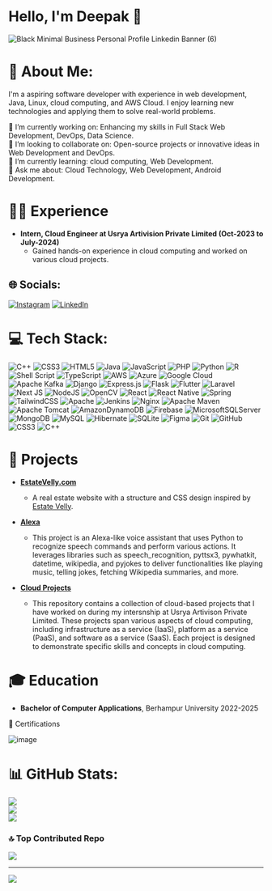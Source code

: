 # Hello, I'm Deepak 👋
![Black Minimal Business Personal Profile Linkedin Banner (6)](https://github.com/user-attachments/assets/38400557-6edf-4887-85a7-58e62b824c53)




# 💫 About Me:
I'm a aspiring software developer with experience in web development, Java, Linux, cloud computing, and AWS Cloud. I enjoy learning new technologies and applying them to solve real-world problems.

🎯 I’m currently working on: Enhancing my skills in Full Stack Web Development, DevOps, Data Science.<br>🤝 I’m looking to collaborate on: Open-source projects or innovative ideas in Web Development and DevOps.<br>🌱 I’m currently learning: cloud computing, Web Development.<br>💬 Ask me about: Cloud Technology, Web Development, Android Development.<br>

# 🙎‍♂️ Experience
- **Intern, Cloud Engineer at Usrya Artivision Private Limited (Oct-2023 to July-2024)**
  - Gained hands-on experience in cloud computing and worked on various cloud projects.

## 🌐 Socials:
[![Instagram](https://img.shields.io/badge/Instagram-%23E4405F.svg?logo=Instagram&logoColor=white)](https://instagram.com/deepak__kumar401) [![LinkedIn](https://img.shields.io/badge/LinkedIn-%230077B5.svg?logo=linkedin&logoColor=white)](https://linkedin.com/in/deepak401) 

# 💻 Tech Stack:
![C++](https://img.shields.io/badge/c++-%2300599C.svg?style=flat-square&logo=c%2B%2B&logoColor=white) ![CSS3](https://img.shields.io/badge/css3-%231572B6.svg?style=flat-square&logo=css3&logoColor=white) ![HTML5](https://img.shields.io/badge/html5-%23E34F26.svg?style=flat-square&logo=html5&logoColor=white) ![Java](https://img.shields.io/badge/java-%23ED8B00.svg?style=flat-square&logo=openjdk&logoColor=white) ![JavaScript](https://img.shields.io/badge/javascript-%23323330.svg?style=flat-square&logo=javascript&logoColor=%23F7DF1E) ![PHP](https://img.shields.io/badge/php-%23777BB4.svg?style=flat-square&logo=php&logoColor=white) ![Python](https://img.shields.io/badge/python-3670A0?style=flat-square&logo=python&logoColor=ffdd54) ![R](https://img.shields.io/badge/r-%23276DC3.svg?style=flat-square&logo=r&logoColor=white) ![Shell Script](https://img.shields.io/badge/shell_script-%23121011.svg?style=flat-square&logo=gnu-bash&logoColor=white) ![TypeScript](https://img.shields.io/badge/typescript-%23007ACC.svg?style=flat-square&logo=typescript&logoColor=white) ![AWS](https://img.shields.io/badge/AWS-%23FF9900.svg?style=flat-square&logo=amazon-aws&logoColor=white) ![Azure](https://img.shields.io/badge/azure-%230072C6.svg?style=flat-square&logo=microsoftazure&logoColor=white) ![Google Cloud](https://img.shields.io/badge/GoogleCloud-%234285F4.svg?style=flat-square&logo=google-cloud&logoColor=white) ![Apache Kafka](https://img.shields.io/badge/Apache%20Kafka-000?style=flat-square&logo=apachekafka) ![Django](https://img.shields.io/badge/django-%23092E20.svg?style=flat-square&logo=django&logoColor=white) ![Express.js](https://img.shields.io/badge/express.js-%23404d59.svg?style=flat-square&logo=express&logoColor=%2361DAFB) ![Flask](https://img.shields.io/badge/flask-%23000.svg?style=flat-square&logo=flask&logoColor=white) ![Flutter](https://img.shields.io/badge/Flutter-%2302569B.svg?style=flat-square&logo=Flutter&logoColor=white) ![Laravel](https://img.shields.io/badge/laravel-%23FF2D20.svg?style=flat-square&logo=laravel&logoColor=white) ![Next JS](https://img.shields.io/badge/Next-black?style=flat-square&logo=next.js&logoColor=white) ![NodeJS](https://img.shields.io/badge/node.js-6DA55F?style=flat-square&logo=node.js&logoColor=white) ![OpenCV](https://img.shields.io/badge/opencv-%23white.svg?style=flat-square&logo=opencv&logoColor=white) ![React](https://img.shields.io/badge/react-%2320232a.svg?style=flat-square&logo=react&logoColor=%2361DAFB) ![React Native](https://img.shields.io/badge/react_native-%2320232a.svg?style=flat-square&logo=react&logoColor=%2361DAFB) ![Spring](https://img.shields.io/badge/spring-%236DB33F.svg?style=flat-square&logo=spring&logoColor=white) ![TailwindCSS](https://img.shields.io/badge/tailwindcss-%2338B2AC.svg?style=flat-square&logo=tailwind-css&logoColor=white) ![Apache](https://img.shields.io/badge/apache-%23D42029.svg?style=flat-square&logo=apache&logoColor=white) ![Jenkins](https://img.shields.io/badge/jenkins-%232C5263.svg?style=flat-square&logo=jenkins&logoColor=white) ![Nginx](https://img.shields.io/badge/nginx-%23009639.svg?style=flat-square&logo=nginx&logoColor=white) ![Apache Maven](https://img.shields.io/badge/Apache%20Maven-C71A36?style=flat-square&logo=Apache%20Maven&logoColor=white) ![Apache Tomcat](https://img.shields.io/badge/apache%20tomcat-%23F8DC75.svg?style=flat-square&logo=apache-tomcat&logoColor=black) ![AmazonDynamoDB](https://img.shields.io/badge/Amazon%20DynamoDB-4053D6?style=flat-square&logo=Amazon%20DynamoDB&logoColor=white) ![Firebase](https://img.shields.io/badge/firebase-a08021?style=flat-square&logo=firebase&logoColor=ffcd34) ![MicrosoftSQLServer](https://img.shields.io/badge/Microsoft%20SQL%20Server-CC2927?style=flat-square&logo=microsoft%20sql%20server&logoColor=white) ![MongoDB](https://img.shields.io/badge/MongoDB-%234ea94b.svg?style=flat-square&logo=mongodb&logoColor=white) ![MySQL](https://img.shields.io/badge/mysql-4479A1.svg?style=flat-square&logo=mysql&logoColor=white) ![Hibernate](https://img.shields.io/badge/Hibernate-59666C?style=flat-square&logo=Hibernate&logoColor=white) ![SQLite](https://img.shields.io/badge/sqlite-%2307405e.svg?style=flat-square&logo=sqlite&logoColor=white) ![Figma](https://img.shields.io/badge/figma-%23F24E1E.svg?style=flat-square&logo=figma&logoColor=white) ![Git](https://img.shields.io/badge/git-%23F05033.svg?style=flat-square&logo=git&logoColor=white) ![GitHub](https://img.shields.io/badge/github-%23121011.svg?style=flat-square&logo=github&logoColor=white) ![CSS3](https://img.shields.io/badge/css3-%231572B6.svg?style=flat-square&logo=css3&logoColor=white) ![C++](https://img.shields.io/badge/c++-%2300599C.svg?style=flat-square&logo=c%2B%2B&logoColor=white)

# 📂 Projects
- **[EstateVelly.com](https://github.com/deepak-401/estatevelly)**
  - A real estate website with a structure and CSS design inspired by [Estate Velly](https://estate-velly.my.canva.site/).
    
- **[Alexa](https://github.com/deepak-401/python-Alexa)**
  - This project is an Alexa-like voice assistant that uses Python to recognize speech commands and perform various actions. It leverages libraries such as     speech_recognition, pyttsx3, pywhatkit, datetime, wikipedia, and pyjokes to deliver functionalities like playing music, telling jokes, fetching Wikipedia summaries, and more.

- **[Cloud Projects](https://github.com/deepak-401/cloud-projects)**
  - This repository contains a collection of cloud-based projects that I have worked on during my intersnship at Usrya Artivison Private Limited. These projects span various aspects of cloud computing, including infrastructure as a service (IaaS), platform as a service (PaaS), and software as a service (SaaS). Each project is designed to demonstrate specific skills and concepts in cloud computing.

# 🎓 Education
  - **Bachelor of Computer Applications**, Berhampur University 2022-2025
    

📜 Certifications


![image](https://github.com/user-attachments/assets/ffbbd9ba-7bbf-4f48-9a9e-49ab1258cb3c)

    
# 📊 GitHub Stats:
![](https://github-readme-stats.vercel.app/api?username=deepak-401&theme=dark&hide_border=false&include_all_commits=true&count_private=true)<br/>
![](https://github-readme-streak-stats.herokuapp.com/?user=deepak-401&theme=dark&hide_border=false)<br/>
![](https://github-readme-stats.vercel.app/api/top-langs/?username=deepak-401&theme=dark&hide_border=false&include_all_commits=true&count_private=true&layout=compact)

### 🔝 Top Contributed Repo
![](https://github-contributor-stats.vercel.app/api?username=deepak-401&limit=5&theme=neon&combine_all_yearly_contributions=true)

---
[![](https://visitcount.itsvg.in/api?id=deepak-401&icon=3&color=1)](https://visitcount.itsvg.in)

<!-- Proudly created with GPRM ( https://gprm.itsvg.in ) -->
